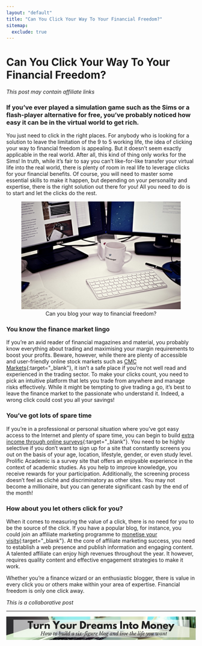 ```yaml
---
layout: "default"
title: "Can You Click Your Way To Your Financial Freedom?"
sitemap:
  exclude: true
---
```

# Can You Click Your Way To Your Financial Freedom?
*This post may contain affiliate links*

### If you’ve ever played a simulation game such as the Sims or a flash-player alternative for free,  you’ve probably noticed how easy it can be in the virtual world to get rich. 

You just need to click in the right places. For anybody who is looking for a solution to leave the limitation of the 9 to 5 working life, the idea of clicking your way to financial freedom is appealing. But it doesn’t seem exactly applicable in the real world. After all, this kind of thing only works for the Sims! In truth, while it’s fair to say you can’t like-for-like transfer your virtual life into the real world, there is plenty of room in real life to leverage clicks for your financial benefits. Of course, you will need to master some essential skills to make it happen, but depending on your personality and expertise, there is the right solution out there for you! All you need to do is to start and let the clicks do the rest. 

<center>
<figure>
    <img src='/i/2018/can-you-click-your-way-to-financial-freedom.jpg' alt='office desk'>
    <figcaption>Can you blog your way to financial freedom?</figcaption>
</figure>
</center>

### You know the finance market lingo
If you’re an avid reader of financial magazines and material, you probably know everything about trading and maximising your margin requirements to boost your profits. Beware, however, while there are plenty of accessible and user-friendly online stock markets such as [CMC Markets](https://www.cmcmarkets.com/en-au/stockbroking/options){:target="_blank"}, it isn’t a safe place if you’re not well read and experienced in the trading sector.  To make your clicks count, you need to pick an intuitive platform that lets you trade from anywhere and manage risks effectively. While it might be tempting to give trading a go, it’s best to leave the finance market to the passionate who understand it. Indeed, a wrong click could cost you all your savings! 

### You’ve got lots of spare time
If you’re in a professional or personal situation where you’ve got easy access to the Internet and plenty of spare time, you can begin to build [extra income through online surveys](http://inspiringlifedesign.com/posts/cash-this-week.html){:target="_blank"}. You need to be highly selective if you don’t want to sign up for a site that constantly screens you out on the basis of your age, location, lifestyle, gender, or even study level. Prolific Academic is a survey site that offers an enjoyable experience in the context of academic studies. As you help to improve knowledge, you receive rewards for your participation. Additionally, the screening process doesn’t feel as cliché and discriminatory as other sites. You may not become a millionaire, but you can generate significant cash by the end of the month! 

### How about you let others click for you?
When it comes to measuring the value of a click, there is no need for you to be the source of the click. If you have a popular blog, for instance, you could join an affiliate marketing programme to [monetise your visits](https://www.business.com/articles/how-to-make-a-good-living-off-affiliate-marketing/){:target="_blank"}. At the core of affiliate marketing success, you need to establish a web presence and publish information and engaging content. A talented affiliate can enjoy high revenues throughout the year. It however, requires quality content and effective engagement strategies to make it work. 


Whether you’re a finance wizard or an enthusiastic blogger, there is value in every click you or others make within your area of expertise. Financial freedom is only one click away. 


*This is a collaborative post*

***

<!-- START ADVERTISER: Emma Drew turn your dreams course -->
<center>
<a href="http://bit.ly/turnyourdreamsintomoney" target="_blank"><img src='/aff/turn-your-dreams-into-money-728x90.png' alt='Turn Your Dreams Into Money link to course' /></a>
</center>
<!-- END ADVERTISER: Emma Drew turn your dreams course -->












